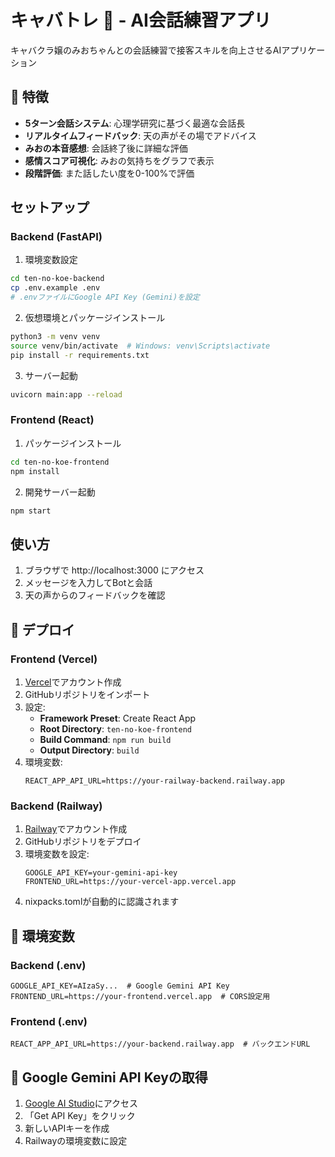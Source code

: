 # キャバトレ 🍾 - AI会話練習アプリ

キャバクラ嬢のみおちゃんとの会話練習で接客スキルを向上させるAIアプリケーション

## 🌟 特徴

- **5ターン会話システム**: 心理学研究に基づく最適な会話長
- **リアルタイムフィードバック**: 天の声がその場でアドバイス
- **みおの本音感想**: 会話終了後に詳細な評価
- **感情スコア可視化**: みおの気持ちをグラフで表示
- **段階評価**: また話したい度を0-100%で評価

## セットアップ

### Backend (FastAPI)

1. 環境変数設定
```bash
cd ten-no-koe-backend
cp .env.example .env
# .envファイルにGoogle API Key (Gemini)を設定
```

2. 仮想環境とパッケージインストール
```bash
python3 -m venv venv
source venv/bin/activate  # Windows: venv\Scripts\activate
pip install -r requirements.txt
```

3. サーバー起動
```bash
uvicorn main:app --reload
```

### Frontend (React)

1. パッケージインストール
```bash
cd ten-no-koe-frontend
npm install
```

2. 開発サーバー起動
```bash
npm start
```

## 使い方

1. ブラウザで http://localhost:3000 にアクセス
2. メッセージを入力してBotと会話
3. 天の声からのフィードバックを確認

## 🚀 デプロイ

### Frontend (Vercel)

1. [Vercel](https://vercel.com)でアカウント作成
2. GitHubリポジトリをインポート
3. 設定:
   - **Framework Preset**: Create React App
   - **Root Directory**: `ten-no-koe-frontend`
   - **Build Command**: `npm run build`
   - **Output Directory**: `build`
4. 環境変数:
   ```
   REACT_APP_API_URL=https://your-railway-backend.railway.app
   ```

### Backend (Railway)

1. [Railway](https://railway.app)でアカウント作成
2. GitHubリポジトリをデプロイ
3. 環境変数を設定:
   ```
   GOOGLE_API_KEY=your-gemini-api-key
   FRONTEND_URL=https://your-vercel-app.vercel.app
   ```
4. nixpacks.tomlが自動的に認識されます

## 📝 環境変数

### Backend (.env)
```
GOOGLE_API_KEY=AIzaSy...  # Google Gemini API Key
FRONTEND_URL=https://your-frontend.vercel.app  # CORS設定用
```

### Frontend (.env)
```
REACT_APP_API_URL=https://your-backend.railway.app  # バックエンドURL
```

## 🔑 Google Gemini API Keyの取得

1. [Google AI Studio](https://makersuite.google.com/app/apikey)にアクセス
2. 「Get API Key」をクリック
3. 新しいAPIキーを作成
4. Railwayの環境変数に設定